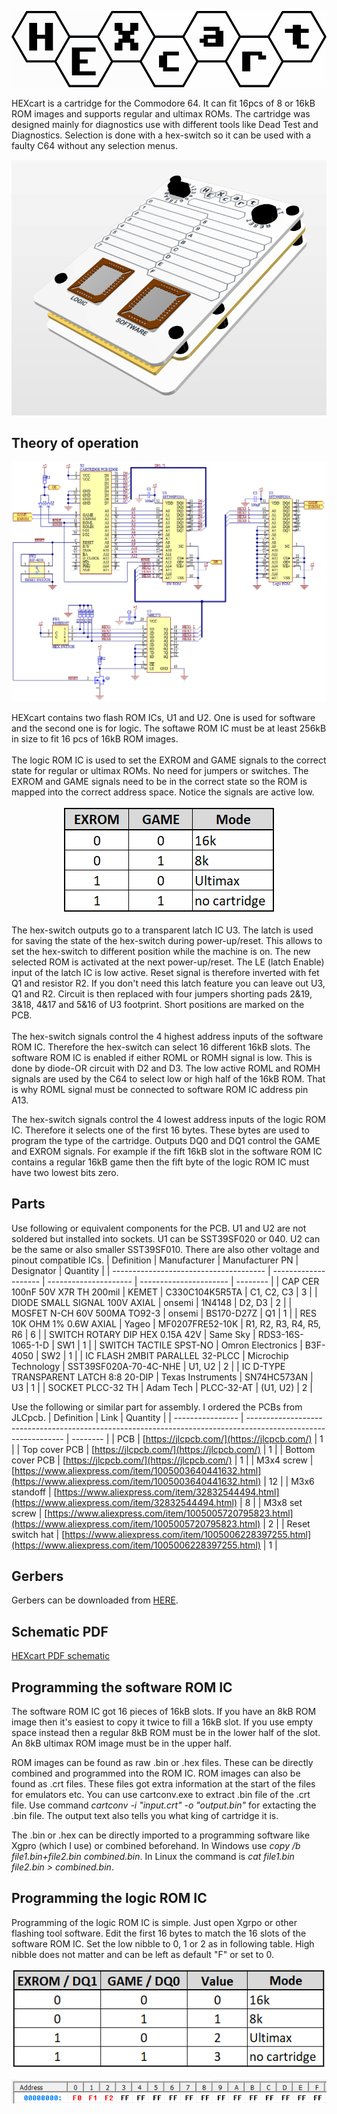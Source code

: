 <p align="center">
    <img src="images/logo.png">
</p>

HEXcart is a cartridge for the Commodore 64. It can fit 16pcs of 8 or 16kB ROM images and supports regular and ultimax ROMs. The cartridge was designed mainly for diagnostics use with different tools like Dead Test and Diagnostics. Selection is done with a hex-switch so it can be used with a faulty C64 without any selection menus.
<p align="center">
    <img src="images/Cart_PCB-case.PNG">
</p>

## Theory of operation
<p align="center">
    <img src="images/schematic.png">
</p>
HEXcart contains two flash ROM ICs, U1 and U2. One is used for software and the second one is for logic. The softawe ROM IC must be at least 256kB in size to fit 16 pcs of 16kB ROM images.<br/><br/>
The logic ROM IC is used to set the EXROM and GAME signals to the correct state for regular or ultimax ROMs. No need for jumpers or switches.
The EXROM and GAME signals need to be in the correct state so the ROM is mapped into the correct address space. Notice the signals are active low.
<p align="center">
    <img src="images/EXROM_GAME_table.png">
</p>
The hex-switch outputs go to a transparent latch IC U3. The latch is used for saving the state of the hex-switch during power-up/reset. This allows to set the hex-switch to different position while the machine is on. The new selected ROM is activated at the next power-up/reset. The LE (latch Enable) input of the latch IC is low active. Reset signal is therefore inverted with fet Q1 and resistor R2. If you don't need this latch feature you can leave out U3, Q1 and R2. Circuit is then replaced with four jumpers shorting pads 2&19, 3&18, 4&17 and 5&16 of U3 footprint. Short positions are marked on the PCB.<br/><br/

The hex-switch signals control the 4 highest address inputs of the software ROM IC. Therefore the hex-switch can select 16 different 16kB slots. The software ROM IC is enabled if either ROML or ROMH signal is low. This is done by diode-OR circuit with D2 and D3. The low active ROML and ROMH signals are used by the C64 to select low or high half of the 16kB ROM. That is why ROML signal must be connected to software ROM IC address pin A13.<br/>

The hex-switch signals control the 4 lowest address inputs of the logic ROM IC. Therefore it selects one of the first 16 bytes. These bytes are used to program the type of the cartridge. Outputs DQ0 and DQ1 control the GAME and EXROM signals. For example if the fift 16kB slot in the software ROM IC contains a regular 16kB game then the fift byte of the logic ROM IC must have two lowest bits zero.<br/>

## Parts

Use following or equivalent components for the PCB.  U1 and U2 are not soldered but installed into sockets. U1 can be SST39SF020 or 040. U2 can be the same or also smaller SST39SF010. There are also other voltage and pinout compatible ICs. 
| Definition                             | Manufacturer         | Manufacturer PN       | Designator             | Quantity |
| -------------------------------------- | -------------------- | --------------------- | ---------------------- | -------- |
| CAP CER 100nF 50V X7R TH 200mil        | KEMET                | C330C104K5R5TA        | C1, C2, C3             | 3        |
| DIODE SMALL SIGNAL 100V AXIAL          | onsemi               | 1N4148                | D2, D3                 | 2        |
| MOSFET N-CH 60V 500MA TO92-3           | onsemi               | BS170-D27Z            | Q1                     | 1        |
| RES 10K OHM 1% 0.6W AXIAL              | Yageo                | MF0207FRE52-10K       | R1, R2, R3, R4, R5, R6 | 6        |
| SWITCH ROTARY DIP HEX 0.15A 42V        | Same Sky             | RDS3-16S-1065-1-D     | SW1                    | 1        |
| SWITCH TACTILE SPST-NO                 | Omron Electronics    | B3F-4050              | SW2                    | 1        |
| IC FLASH 2MBIT PARALLEL 32-PLCC        | Microchip Technology | SST39SF020A-70-4C-NHE | U1, U2                 | 2        |
| IC D-TYPE TRANSPARENT LATCH 8:8 20-DIP | Texas Instruments    | SN74HC573AN           | U3                     | 1        |
| SOCKET PLCC-32 TH                      | Adam Tech            | PLCC-32-AT            | (U1, U2)               | 2        |

Use the following or similar part for assembly. I ordered the PCBs from JLCpcb.
| Definition       | Link                                                                                                           | Quantity |
| ---------------- | -------------------------------------------------------------------------------------------------------------- | -------- |
| PCB              | [https://jlcpcb.com/](https://jlcpcb.com/)                                                                     | 1        |
| Top cover PCB    | [https://jlcpcb.com/](https://jlcpcb.com/)                                                                     | 1        |
| Bottom cover PCB | [https://jlcpcb.com/](https://jlcpcb.com/)                                                                     | 1        |
| M3x4 screw       | [https://www.aliexpress.com/item/1005003640441632.html](https://www.aliexpress.com/item/1005003640441632.html) | 12       |
| M3x6 standoff    | [https://www.aliexpress.com/item/32832544494.html](https://www.aliexpress.com/item/32832544494.html)           | 8        |
| M3x8 set screw   | [https://www.aliexpress.com/item/1005005720795823.html](https://www.aliexpress.com/item/1005005720795823.html) | 2        |
| Reset switch hat | [https://www.aliexpress.com/item/1005006228397255.html](https://www.aliexpress.com/item/1005006228397255.html) | 1        |

## Gerbers
Gerbers can be downloaded from [HERE](https://github.com/1c3d1v3r/HEXcart/blob/master/gerbers/gerbers.md).

## Schematic PDF

[HEXcart PDF schematic](docs/HEXcart_R2_schematic.pdf)

## Programming the software ROM IC

The software ROM IC got 16 pieces of 16kB slots. If you have an 8kB ROM image then it's easiest to copy it twice to fill a 16kB slot. If you use empty space instead then a regular 8kB ROM must be in the lower half of the slot. An 8kB ultimax ROM image must be in the upper half.<br/>

ROM images can be found as raw .bin or .hex files. These can be directly combined and programmed into the ROM IC. ROM images can also be found as .crt files. These files got extra information at the start of the files for emulators etc. You can use cartconv.exe to extract .bin file of the .crt file. Use command _cartconv -i "input.crt" -o "output.bin"_ for extacting the .bin file. The output text also tells you what king of cartridge it is.<br/>

The .bin or .hex can be directly imported to a programming software like Xgpro (which I use) or combined beforehand. In Windows use _copy /b file1.bin+file2.bin combined.bin_. In Linux the command is _cat file1.bin file2.bin > combined.bin_.


## Programming the logic ROM IC

Programming of the logic ROM IC is simple. Just open Xgrpo or other flashing tool software. Edit the first 16 bytes to match the 16 slots of the software ROM IC. Set the low nibble to 0, 1 or 2 as in following table. High nibble does not matter and can be left as default "F" or set to 0.

<p align="center">
    <img src="images/Value_mode_table.png">
</p>

<p align="center">
    <img src="images/logic_ROM_edit.PNG">
</p>


